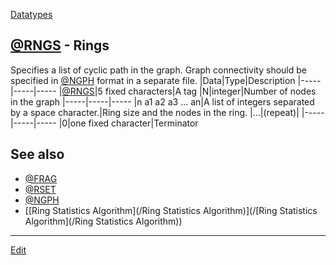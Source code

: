 ---
---
[Datatypes](/Datatypes)
## [@RNGS](/@RNGS) - Rings
Specifies a list of cyclic path in the graph. Graph connectivity should be specified in [@NGPH](/@NGPH) format in a separate file.
|Data|Type|Description
|-----|-----|-----
|[@RNGS](/@RNGS)|5 fixed characters|A tag
|N|integer|Number of nodes in the graph
|-----|-----|-----
|n a1 a2 a3 ... an|A list of integers separated by a space character.|Ring size and the nodes in the ring.
|...|(repeat)|
|-----|-----|-----
|0|one fixed character|Terminator
## See also
* [@FRAG](/@FRAG)
* [@RSET](/@RSET)
* [@NGPH](/@NGPH)
* [[Ring Statistics Algorithm](/Ring Statistics Algorithm)](/[Ring Statistics Algorithm](/Ring Statistics Algorithm))



----
[Edit](https://github.com/vitroid/vitroid.github.io/edit/master/MD/@RNGS.md)
